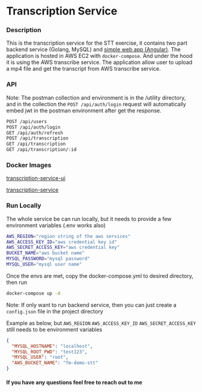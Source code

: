 # Transcription Service
### Description
This is the transcription service for the STT exercise,
it contains two part backend service (Golang, MySQL) and [simple web app (Angular)][l3].
The application is hosted in AWS EC2 with `docker-compose`. 
And under the hood it is using the AWS transcribe service.
The application allow user to upload a mp4 file and get the transcript from AWS transcribe service.

### API
Note: The postman collection and environment is in the /utility directory, 
and in the collection the `POST /api/auth/login` request will automatically embed jwt in the postman environment after get the response.

```sh
POST /api/users    
POST /api/auth/login
GET /api/auth/refresh  
POST /api/transcription
GET /api/transcription
GET /api/transcription/:id
```

### Docker Images
[transcription-service-ui][l1]

[transcription-service][l2]


[l1]: <https://hub.docker.com/repository/docker/daomaster/transcribe-service-ui>
[l2]: <https://hub.docker.com/repository/docker/daomaster/transcribe-service>
[l3]: <https://github.com/Daomaster/transcribe-service-ui>

### Run Locally
The whole service be can run locally, but it needs to provide a few environment variables (.env works also)
```bash
AWS_REGION="region string of the aws services"
AWS_ACCESS_KEY_ID="aws credential key id"
AWS_SECRET_ACCESS_KEY="aws credential key"
BUCKET_NAME="aws bucket name"
MYSQL_PASSWORD="mysql password"
MYSQL_USER="mysql user name"
```

Once the envs are met, copy the docker-compose.yml to desired directory,
then run
```bash
docker-compose up -d
```

Note: If only want to run backend service, then you can just create a `config.json` file in the project directory

Example as below, but `AWS_REGION` `AWS_ACCESS_KEY_ID` `AWS_SECRET_ACCESS_KEY` still needs to be environment variables
```json
{
  "MYSQL_HOSTNAME": "localhost",
  "MYSQL_ROOT_PWD": "test123",
  "MYSQL_USER": "root",
  "AWS_BUCKET_NAME": "fm-demo-stt"
}
```

#### If you have any questions feel free to reach out to me
